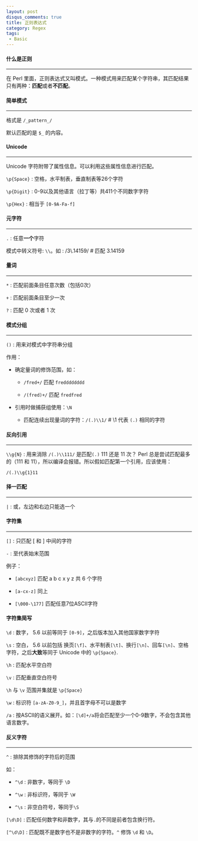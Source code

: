 ```yaml
---
layout: post
disqus_comments: true
title: 正则表达式
category: Regex
tags:
 - Basic
---
```


#### 什么是正则 ####

---

在 Perl 里面，正则表达式又叫模式。一种模式用来匹配某个字符串，其匹配结果只有两种：**匹配**或者**不匹配**。


#### 简单模式 ####

---

格式是 `/_pattern_/`

默认匹配的是 `$_` 的内容。


#### Unicode ####

---

Unicode 字符附带了属性信息。可以利用这些属性信息进行匹配。

`\p{Space}` : 空格，水平制表，垂直制表等26个字符

`\p{Digit}` : 0-9以及其他语言（拉丁等）共411个不同数字字符

`\p{Hex}` : 相当于 `[0-9A-Fa-f]`

#### 元字符 ####

---

`.` : 任意**一个**字符

模式中转义符号: `\\`。如 : /3\\.14159/ # 匹配 3.14159


#### 量词 ####

---

`*` : 匹配前面条目任意次数（包括0次）

`+` : 匹配前面条目至少一次

`?` : 匹配 0 次或者 1 次

#### 模式分组 ####

---

`()` : 用来对模式中字符串分组

作用：

 - 确定量词的修饰范围，如：
  
	- `/fred+/` 匹配 `fredddddddd`

	- `/(fred)+/` 匹配 `fredfred`

 - 引用时做捕获组使用：`\N`

	- 匹配连续出现量词的字符：`/(.)\\1/` # \\1 代表 `(.)` 相同的字符 

#### 反向引用 ####

---

`\\g{N}` : 用来消除 `/(.)\\111/` 是匹配`(.)` 111 还是 11 次？ Perl 总是尝试匹配最多的（111 和 11），所以编译会报错。所以假如匹配第一个引用，应该使用：

`/(.)\\g{1}11`


#### 择一匹配 ####

---

`|` : 或，左边和右边只能选一个

#### 字符集 ####

---

`[]` : 只匹配 [ 和 ] 中间的字符

`-` : 至代表始末范围

例子：

 - `[abcxyz]` 匹配 a b c x y z 共 6 个字符

 - `[a-cx-z]` 同上

 - `[\000-\177]` 匹配任意7位ASCII字符

#### 字符集简写 ####

`\d` : 数字， 5.6 以前等同于 `[0-9]`，之后版本加入其他国家数字字符

`\s` : 空白， 5.6 以前包括 换页`[\f]`、水平制表`[\t]`、换行`[\n]`、回车`[\n]`、空格字符，之后**大致**等同于 Unicode 中的 `\p{Space}`.

`\h` : 匹配水平空白符

`\v` : 匹配垂直空白符号

`\h` 与 `\v` 范围并集就是 `\p{Space}`

`\w` : 标识符 `[a-zA-Z0-9_]`，并且首字母不可以是数字

`/a` : 按ASCII的语义展开。如：`[\d]+/a`将会匹配至少一个0-9数字，不会包含其他语言数字。


#### 反义字符 ####

--- 

`^` : 排除其修饰的字符后的范围

如：

 - `^\d` : 非数字，等同于 `\D`

 - `^\w` : 非标识符，等同于 `\W`

 - `^\s` : 非空白符号，等同于`\S`

`[\d\D]` : 匹配任何数字和非数字，其与`.`的不同是前者包含换行符。

`[^\d\D]` : 匹配既不是数字也不是非数字的字符。`^` 修饰 `\d` 和 `\D`。




